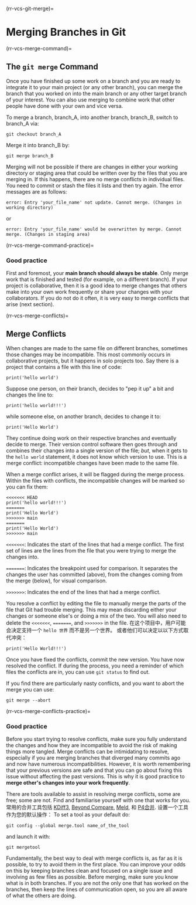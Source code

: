 (rr-vcs-git-merge)=
# Merging Branches in Git

(rr-vcs-merge-command)=
## The `git merge` Command

Once you have finished up some work on a branch and you are ready to integrate it to your main project (or any other branch), you can merge the branch that you worked on into the main branch or any other target branch of your interest. You can also use merging to combine work that other people have done with your own and vice versa.

To merge a branch, branch_A, into another branch, branch_B, switch to branch_A via:
```
git checkout branch_A
```
Merge it into branch_B by:

```
git merge branch_B
```

Merging will not be possible if there are changes in either your working directory or staging area that could be written over by the files that you are merging in. If this happens, there are no merge conflicts in individual files. You need to commit or stash the files it lists and then try again. The error messages are as follows:

```
error: Entry 'your_file_name' not update. Cannot merge. (Changes in working directory)
```

or

```
error: Entry 'your_file_name' would be overwritten by merge. Cannot merge. (Changes in staging area)
```

(rr-vcs-merge-command-practice)=
### Good practice

First and foremost, your **main branch should always be stable**. Only merge work that is finished and tested (for example, on a different branch). If your project is collaborative, then it is a good idea to merge changes that others make into your own work frequently or share your changes with your collaborators. If you do not do it often, it is very easy to merge conflicts that arise (next section).

(rr-vcs-merge-conflicts)=
## Merge Conflicts

When changes are made to the same file on different branches, sometimes those changes may be incompatible. This most commonly occurs in collaborative projects, but it happens in solo projects too. Say there is a project that contains a file with this line of code:

```
print('hello world')
```

Suppose one person, on their branch, decides to "pep it up" a bit and changes the line to:

```
print('hello world!!!')
```

while someone else, on another branch, decides to change it to:

```
print('Hello World')
```

They continue doing work on their respective branches and eventually decide to merge. Their version control software then goes through and combines their changes into a single version of the file; *but*, when it gets to the `hello world` statement, it does not know which version to use. This is a merge conflict: incompatible changes have been made to the same file.

When a merge conflict arises, it will be flagged during the merge process. Within the files with conflicts, the incompatible changes will be marked so you can fix them:

```
<<<<<<< HEAD
print('hello world!!!')
=======
print('Hello World')
>>>>>>> main
=======
print('Hello World')
>>>>>>> main
```
`<<<<<<<`: Indicates the start of the lines that had a merge conflict. The first set of lines are the lines from the file that you were trying to merge the changes into.

`=======`: Indicates the breakpoint used for comparison. It separates the changes the user has committed (above), from the changes coming from the merge (below), for visual comparison.

`>>>>>>>`: Indicates the end of the lines that had a merge conflict.

You resolve a conflict by editing the file to manually merge the parts of the file that Git had trouble merging. This may mean discarding either your changes or someone else's or doing a mix of the two. You will also need to delete the `<<<<<<<`, `=======`, and `>>>>>>>` in the file. 在这个项目中，用户可能会决定支持一个 `hello 世界` 而不是另一个世界。 或者他们可以决定以以下方式取代冲突：

```
print('Hello World!!!')
```

Once you have fixed the conflicts, commit the new version. You have now resolved the conflict. If during the process, you need a reminder of which files the conflicts are in, you can use `git status` to find out.

If you find there are particularly nasty conflicts, and you want to abort the merge you can use:
```
git merge --abort
```

(rr-vcs-merge-conflicts-practice)=
### Good practice

Before you start trying to resolve conflicts, make sure you fully understand the changes and how they are incompatible to avoid the risk of making things more tangled. Merge conflicts can be intimidating to resolve, especially if you are merging branches that diverged many commits ago and now have numerous incompatibilities. However, it is worth remembering that your previous versions are safe and that you can go about fixing this issue without affecting the past versions. This is why it is good practice to **merge other's changes into your work frequently**.

There are tools available to assist in resolving merge conflicts, some are free; some are not. Find and familiarise yourself with one that works for you. 常用的合并工具包括 [KDiff3](http://kdiff3.sourceforge.net/), [Beyond Compare](https://www.scootersoftware.com/), [Meld](http://meldmerge.org/), 和 [P4合并](https://www.perforce.com/products/helix-core-apps/merge-diff-tool-p4merge). 设置一个工具作为您的默认操作： To set a tool as your default do:

```
git config --global merge.tool name_of_the_tool
```

and launch it with:

```
git mergetool
```

Fundamentally, the best way to deal with merge conflicts is, as far as it is possible, to try to avoid them in the first place. You can improve your odds on this by keeping branches clean and focused on a single issue and involving as few files as possible. Before merging, make sure you know what is in both branches. If you are not the only one that has worked on the branches, then keep the lines of communication open, so you are all aware of what the others are doing.
